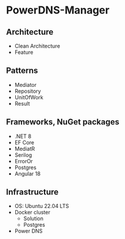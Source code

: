 # PowerDNS-Manager

## Architecture
- Clean Architecture
- Feature

## Patterns
- Mediator
- Repository
- UnitOfWork
- Result

## Frameworks, NuGet packages
- .NET 8
- EF Core
- MediatR
- Serilog
- ErrorOr
- Postgres
- Angular 18

## Infrastructure
- OS: Ubuntu 22.04 LTS
- Docker cluster
  - Solution
  - Postgres
- Power DNS

